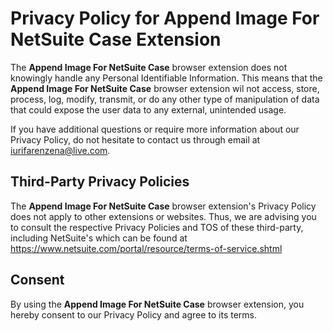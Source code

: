 # Privacy Policy for Append Image For NetSuite Case Extension

The **Append Image For NetSuite Case** browser extension does not knowingly  handle any Personal Identifiable Information. This means that the **Append Image For NetSuite Case** browser extension wil not access, store, process, log, modify, transmit, or do any other type of manipulation of data that could expose the user data to any external, unintended usage.

If you have additional questions or require more information about our Privacy Policy, do not hesitate to contact us through email at iurifarenzena@live.com.

## Third-Party Privacy Policies

The **Append Image For NetSuite Case** browser extension's Privacy Policy does not apply to other extensions or websites. Thus, we are advising you to consult the respective Privacy Policies and TOS of these third-party, including NetSuite's which can be found at https://www.netsuite.com/portal/resource/terms-of-service.shtml

## Consent

By using the **Append Image For NetSuite Case** browser extension, you hereby consent to our Privacy Policy and agree to its terms.